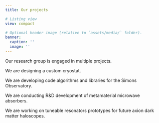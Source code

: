 ```yaml
---
title: Our projects

# Listing view
view: compact

# Optional header image (relative to `assets/media/` folder).
banner:
  caption: ''
  image: ''
---
```


Our research group is engaged in multiple projects.

We are designing a custom cryostat.

We are developing code algorithms and libraries for the Simons Observatory.

We are conducting R&D development of metamaterial microwave absorbers.

We are working on tuneable resonators prototypes for future axion dark matter haloscopes.